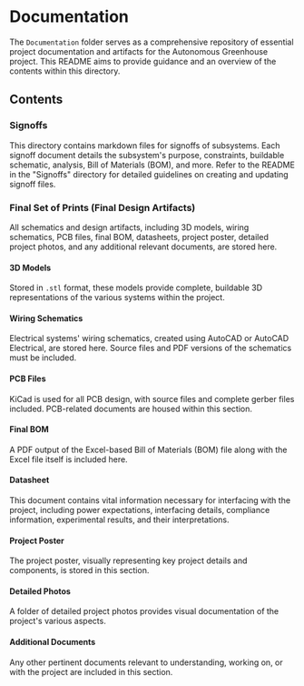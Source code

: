 # Documentation

The `Documentation` folder serves as a comprehensive repository of essential project documentation and artifacts for the Autonomous Greenhouse project. This README aims to provide guidance and an overview of the contents within this directory.

## Contents

### Signoffs

This directory contains markdown files for signoffs of subsystems. Each signoff document details the subsystem's purpose, constraints, buildable schematic, analysis, Bill of Materials (BOM), and more. Refer to the README in the "Signoffs" directory for detailed guidelines on creating and updating signoff files.

### Final Set of Prints (Final Design Artifacts)

All schematics and design artifacts, including 3D models, wiring schematics, PCB files, final BOM, datasheets, project poster, detailed project photos, and any additional relevant documents, are stored here.

#### 3D Models

Stored in `.stl` format, these models provide complete, buildable 3D representations of the various systems within the project.

#### Wiring Schematics

Electrical systems' wiring schematics, created using AutoCAD or AutoCAD Electrical, are stored here. Source files and PDF versions of the schematics must be included.

#### PCB Files

KiCad is used for all PCB design, with source files and complete gerber files included. PCB-related documents are housed within this section.

#### Final BOM

A PDF output of the Excel-based Bill of Materials (BOM) file along with the Excel file itself is included here.

#### Datasheet

This document contains vital information necessary for interfacing with the project, including power expectations, interfacing details, compliance information, experimental results, and their interpretations.

#### Project Poster

The project poster, visually representing key project details and components, is stored in this section.

#### Detailed Photos

A folder of detailed project photos provides visual documentation of the project's various aspects.

#### Additional Documents

Any other pertinent documents relevant to understanding, working on, or with the project are included in this section.

